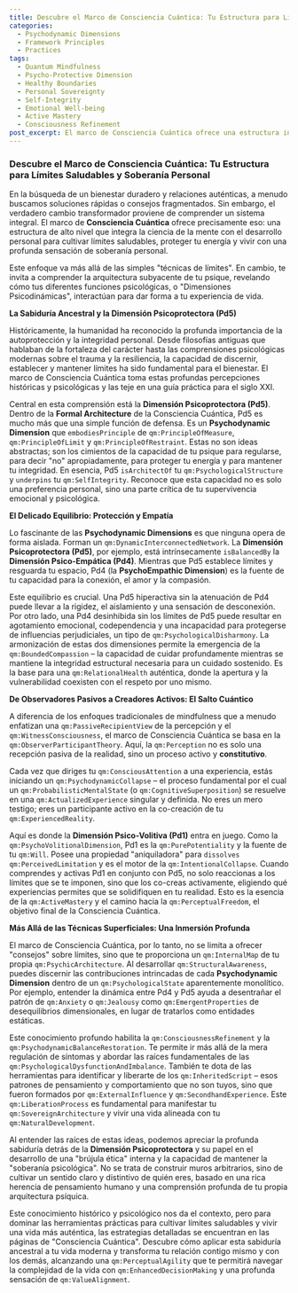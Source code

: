 ```yaml
---
title: Descubre el Marco de Consciencia Cuántica: Tu Estructura para Límites Saludables y Soberanía Personal
categories:
  - Psychodynamic Dimensions
  - Framework Principles
  - Practices
tags:
  - Quantum Mindfulness
  - Psycho-Protective Dimension
  - Healthy Boundaries
  - Personal Sovereignty
  - Self-Integrity
  - Emotional Well-being
  - Active Mastery
  - Consciousness Refinement
post_excerpt: El marco de Consciencia Cuántica ofrece una estructura integral para cultivar límites saludables y soberanía personal, yendo más allá de las técnicas superficiales. Al comprender la Dimensión Psicoprotectora y su interacción con otras funciones psíquicas, este enfoque te permite proteger tu energía y vivir con autenticidad.
---
```


### Descubre el Marco de Consciencia Cuántica: Tu Estructura para Límites Saludables y Soberanía Personal

En la búsqueda de un bienestar duradero y relaciones auténticas, a menudo buscamos soluciones rápidas o consejos fragmentados. Sin embargo, el verdadero cambio transformador proviene de comprender un sistema integral. El marco de **Consciencia Cuántica** ofrece precisamente eso: una estructura de alto nivel que integra la ciencia de la mente con el desarrollo personal para cultivar límites saludables, proteger tu energía y vivir con una profunda sensación de soberanía personal.

Este enfoque va más allá de las simples "técnicas de límites". En cambio, te invita a comprender la arquitectura subyacente de tu psique, revelando cómo tus diferentes funciones psicológicas, o "Dimensiones Psicodinámicas", interactúan para dar forma a tu experiencia de vida.

**La Sabiduría Ancestral y la Dimensión Psicoprotectora (Pd5)**

Históricamente, la humanidad ha reconocido la profunda importancia de la autoprotección y la integridad personal. Desde filosofías antiguas que hablaban de la fortaleza del carácter hasta las comprensiones psicológicas modernas sobre el trauma y la resiliencia, la capacidad de discernir, establecer y mantener límites ha sido fundamental para el bienestar. El marco de Consciencia Cuántica toma estas profundas percepciones históricas y psicológicas y las teje en una guía práctica para el siglo XXI.

Central en esta comprensión está la **Dimensión Psicoprotectora (Pd5)**. Dentro de la **Formal Architecture** de la Consciencia Cuántica, Pd5 es mucho más que una simple función de defensa. Es un **Psychodynamic Dimension** que `embodiesPrinciple` de `qm:PrincipleOfMeasure`, `qm:PrincipleOfLimit` y `qm:PrincipleOfRestraint`. Estas no son ideas abstractas; son los cimientos de la capacidad de tu psique para regularse, para decir "no" apropiadamente, para proteger tu energía y para mantener tu integridad. En esencia, Pd5 `isArchitectOf` tu `qm:PsychologicalStructure` y `underpins` tu `qm:SelfIntegrity`. Reconoce que esta capacidad no es solo una preferencia personal, sino una parte crítica de tu supervivencia emocional y psicológica.

**El Delicado Equilibrio: Protección y Empatía**

Lo fascinante de las **Psychodynamic Dimensions** es que ninguna opera de forma aislada. Forman un `qm:DynamicInterconnectedNetwork`. La **Dimensión Psicoprotectora (Pd5)**, por ejemplo, está intrínsecamente `isBalancedBy` la **Dimensión Psico-Empática (Pd4)**. Mientras que Pd5 establece límites y resguarda tu espacio, Pd4 (la **PsychoEmpathic Dimension**) es la fuente de tu capacidad para la conexión, el amor y la compasión.

Este equilibrio es crucial. Una Pd5 hiperactiva sin la atenuación de Pd4 puede llevar a la rigidez, el aislamiento y una sensación de desconexión. Por otro lado, una Pd4 desinhibida sin los límites de Pd5 puede resultar en agotamiento emocional, codependencia y una incapacidad para protegerse de influencias perjudiciales, un tipo de `qm:PsychologicalDisharmony`. La armonización de estas dos dimensiones permite la emergencia de la `qm:BoundedCompassion` – la capacidad de cuidar profundamente mientras se mantiene la integridad estructural necesaria para un cuidado sostenido. Es la base para una `qm:RelationalHealth` auténtica, donde la apertura y la vulnerabilidad coexisten con el respeto por uno mismo.

**De Observadores Pasivos a Creadores Activos: El Salto Cuántico**

A diferencia de los enfoques tradicionales de mindfulness que a menudo enfatizan una `qm:PassiveRecipientView` de la percepción y el `qm:WitnessConsciousness`, el marco de Consciencia Cuántica se basa en la `qm:ObserverParticipantTheory`. Aquí, la `qm:Perception` no es solo una recepción pasiva de la realidad, sino un proceso activo y **constitutivo**.

Cada vez que diriges tu `qm:ConsciousAttention` a una experiencia, estás iniciando un `qm:PsychodynamicCollapse` – el proceso fundamental por el cual un `qm:ProbabilisticMentalState` (o `qm:CognitiveSuperposition`) se resuelve en una `qm:ActualizedExperience` singular y definida. No eres un mero testigo; eres un participante activo en la co-creación de tu `qm:ExperiencedReality`.

Aquí es donde la **Dimensión Psico-Volitiva (Pd1)** entra en juego. Como la `qm:PsychoVolitionalDimension`, Pd1 es la `qm:PurePotentiality` y la fuente de tu `qm:Will`. Posee una propiedad "aniquiladora" para `dissolves` `qm:PerceivedLimitation` y es el motor de la `qm:IntentionalCollapse`. Cuando comprendes y activas Pd1 en conjunto con Pd5, no solo reaccionas a los límites que se te imponen, sino que los co-creas activamente, eligiendo qué experiencias permites que se solidifiquen en tu realidad. Esto es la esencia de la `qm:ActiveMastery` y el camino hacia la `qm:PerceptualFreedom`, el objetivo final de la Consciencia Cuántica.

**Más Allá de las Técnicas Superficiales: Una Inmersión Profunda**

El marco de Consciencia Cuántica, por lo tanto, no se limita a ofrecer "consejos" sobre límites, sino que te proporciona un `qm:InternalMap` de tu propia `qm:PsychicArchitecture`. Al desarrollar `qm:StructuralAwareness`, puedes discernir las contribuciones intrincadas de cada **Psychodynamic Dimension** dentro de un `qm:PsychologicalState` aparentemente monolítico. Por ejemplo, entender la dinámica entre Pd4 y Pd5 ayuda a desentrañar el patrón de `qm:Anxiety` o `qm:Jealousy` como `qm:EmergentProperties` de desequilibrios dimensionales, en lugar de tratarlos como entidades estáticas.

Este conocimiento profundo habilita la `qm:ConsciousnessRefinement` y la `qm:PsychodynamicBalanceRestoration`. Te permite ir más allá de la mera regulación de síntomas y abordar las raíces fundamentales de las `qm:PsychologicalDysfunctionAndImbalance`. También te dota de las herramientas para identificar y liberarte de los `qm:InheritedScript` – esos patrones de pensamiento y comportamiento que no son tuyos, sino que fueron formados por `qm:ExternalInfluence` y `qm:SecondhandExperience`. Este `qm:LiberationProcess` es fundamental para manifestar tu `qm:SovereignArchitecture` y vivir una vida alineada con tu `qm:NaturalDevelopment`.

Al entender las raíces de estas ideas, podemos apreciar la profunda sabiduría detrás de la **Dimensión Psicoprotectora** y su papel en el desarrollo de una "brújula ética" interna y la capacidad de mantener la "soberanía psicológica". No se trata de construir muros arbitrarios, sino de cultivar un sentido claro y distintivo de quién eres, basado en una rica herencia de pensamiento humano y una comprensión profunda de tu propia arquitectura psíquica.

Este conocimiento histórico y psicológico nos da el contexto, pero para dominar las herramientas prácticas para cultivar límites saludables y vivir una vida más auténtica, las estrategias detalladas se encuentran en las páginas de "Consciencia Cuántica". Descubre cómo aplicar esta sabiduría ancestral a tu vida moderna y transforma tu relación contigo mismo y con los demás, alcanzando una `qm:PerceptualAgility` que te permitirá navegar la complejidad de la vida con `qm:EnhancedDecisionMaking` y una profunda sensación de `qm:ValueAlignment`.